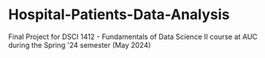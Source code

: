 # Hospital-Patients-Data-Analysis
Final Project for DSCI 1412 - Fundamentals of Data Science II course at AUC during the Spring '24 semester (May 2024)
